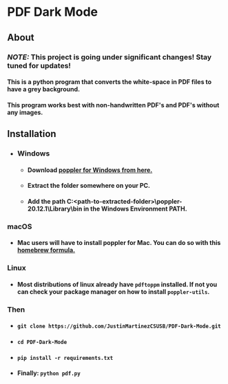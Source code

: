 # PDF Dark Mode

## About 

### _*NOTE:*_ This project is going under significant changes! Stay tuned for updates!

#### This is a python program that converts the white-space in PDF files to have a grey background.
#### This program works best with non-handwritten PDF's and PDF's without any images.

## Installation 
* ### Windows
    - #### Download [poppler for Windows from here.](https://github.com/oschwartz10612/poppler-windows/releases/tag/v20.12.1-data)
    - #### Extract the folder somewhere on your PC. 
    - #### Add the path C:\<path-to-extracted-folder>\poppler-20.12.1\Library\bin in the Windows Environment PATH. 

### macOS
* #### Mac users will have to install poppler for Mac. You can do so with this [homebrew formula.](https://formulae.brew.sh/formula/poppler)

### Linux
* #### Most distributions of linux already have ```pdftoppm``` installed. If not you can check your package manager on how to install ```poppler-utils```.

### Then
* #### ``` git clone https://github.com/JustinMartinezCSUSB/PDF-Dark-Mode.git ```
* #### ``` cd PDF-Dark-Mode ```
* #### ``` pip install -r requirements.txt ```
* #### Finally: ``` python pdf.py ```